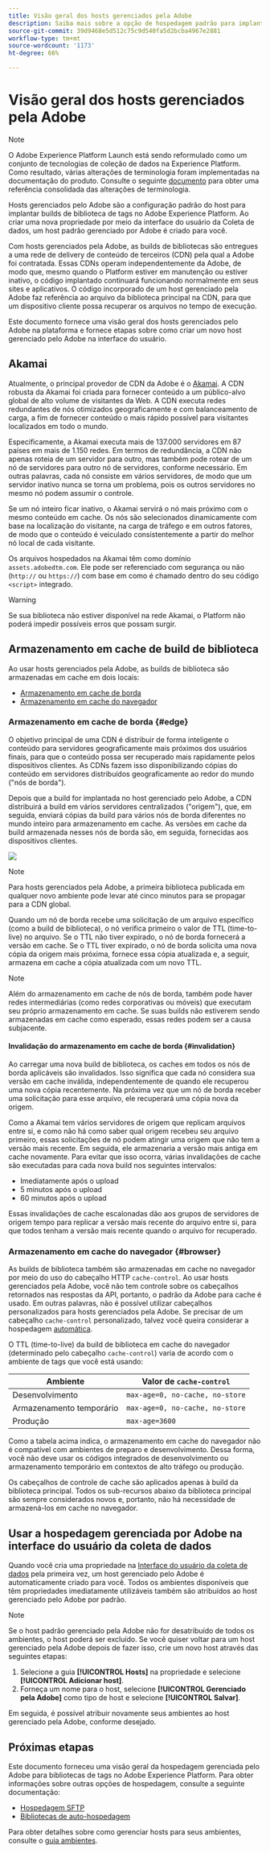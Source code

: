 ```yaml
---
title: Visão geral dos hosts gerenciados pela Adobe
description: Saiba mais sobre a opção de hospedagem padrão para implantar builds de bibliotecas de tags no Adobe Experience Platform.
source-git-commit: 39d9468e5d512c75c9d540fa5d2bcba4967e2881
workflow-type: tm+mt
source-wordcount: '1173'
ht-degree: 66%

---
```


# Visão geral dos hosts gerenciados pela Adobe

>[!NOTE]
>
>O Adobe Experience Platform Launch está sendo reformulado como um conjunto de tecnologias de coleção de dados na Experience Platform. Como resultado, várias alterações de terminologia foram implementadas na documentação do produto. Consulte o seguinte [documento](../../../term-updates.md) para obter uma referência consolidada das alterações de terminologia.

Hosts gerenciados pelo Adobe são a configuração padrão do host para implantar builds de biblioteca de tags no Adobe Experience Platform. Ao criar uma nova propriedade por meio da interface do usuário da Coleta de dados, um host padrão gerenciado por Adobe é criado para você.

Com hosts gerenciados pela Adobe, as builds de bibliotecas são entregues a uma rede de delivery de conteúdo de terceiros (CDN) pela qual a Adobe foi contratada. Essas CDNs operam independentemente da Adobe, de modo que, mesmo quando o Platform estiver em manutenção ou estiver inativo, o código implantado continuará funcionando normalmente em seus sites e aplicativos. O código incorporado de um host gerenciado pela Adobe faz referência ao arquivo da biblioteca principal na CDN, para que um dispositivo cliente possa recuperar os arquivos no tempo de execução.

Este documento fornece uma visão geral dos hosts gerenciados pelo Adobe na plataforma e fornece etapas sobre como criar um novo host gerenciado pelo Adobe na interface do usuário.

## Akamai

Atualmente, o principal provedor de CDN da Adobe é o [Akamai](https://www.akamai.com/br/pt/). A CDN robusta da Akamai foi criada para fornecer conteúdo a um público-alvo global de alto volume de visitantes da Web. A CDN executa redes redundantes de nós otimizados geograficamente e com balanceamento de carga, a fim de fornecer conteúdo o mais rápido possível para visitantes localizados em todo o mundo.

Especificamente, a Akamai executa mais de 137.000 servidores em 87 países em mais de 1.150 redes. Em termos de redundância, a CDN não apenas roteia de um servidor para outro, mas também pode rotear de um nó de servidores para outro nó de servidores, conforme necessário. Em outras palavras, cada nó consiste em vários servidores, de modo que um servidor inativo nunca se torna um problema, pois os outros servidores no mesmo nó podem assumir o controle.

Se um nó inteiro ficar inativo, o Akamai servirá o nó mais próximo com o mesmo conteúdo em cache. Os nós são selecionados dinamicamente com base na localização do visitante, na carga de tráfego e em outros fatores, de modo que o conteúdo é veiculado consistentemente a partir do melhor nó local de cada visitante.

Os arquivos hospedados na Akamai têm como domínio `assets.adobedtm.com`. Ele pode ser referenciado com segurança ou não (`http://` ou `https://`) com base em como é chamado dentro do seu código `<script>` integrado.

>[!WARNING]
>
>Se sua biblioteca não estiver disponível na rede Akamai, o Platform não poderá impedir possíveis erros que possam surgir.

## Armazenamento em cache de build de biblioteca

Ao usar hosts gerenciados pela Adobe, as builds de biblioteca são armazenadas em cache em dois locais:

* [Armazenamento em cache de borda](#edge)
* [Armazenamento em cache do navegador](#browser)

### Armazenamento em cache de borda {#edge}

O objetivo principal de uma CDN é distribuir de forma inteligente o conteúdo para servidores geograficamente mais próximos dos usuários finais, para que o conteúdo possa ser recuperado mais rapidamente pelos dispositivos clientes. As CDNs fazem isso disponibilizando cópias do conteúdo em servidores distribuídos geograficamente ao redor do mundo (&quot;nós de borda&quot;).

Depois que a build for implantada no host gerenciado pelo Adobe, a CDN distribuirá a build em vários servidores centralizados (&quot;origem&quot;), que, em seguida, enviará cópias da build para vários nós de borda diferentes no mundo inteiro para armazenamento em cache. As versões em cache da build armazenada nesses nós de borda são, em seguida, fornecidas aos dispositivos clientes.

![](../images/cdn-diagram.png)

>[!NOTE]
>
>Para hosts gerenciados pela Adobe, a primeira biblioteca publicada em qualquer novo ambiente pode levar até cinco minutos para se propagar para a CDN global.

Quando um nó de borda recebe uma solicitação de um arquivo específico (como a build de biblioteca), o nó verifica primeiro o valor de TTL (time-to-live) no arquivo. Se o TTL não tiver expirado, o nó de borda fornecerá a versão em cache. Se o TTL tiver expirado, o nó de borda solicita uma nova cópia da origem mais próxima, fornece essa cópia atualizada e, a seguir, armazena em cache a cópia atualizada com um novo TTL.

>[!NOTE]
>
>Além do armazenamento em cache de nós de borda, também pode haver redes intermediárias (como redes corporativas ou móveis) que executam seu próprio armazenamento em cache. Se suas builds não estiverem sendo armazenadas em cache como esperado, essas redes podem ser a causa subjacente.

#### Invalidação do armazenamento em cache de borda {#invalidation}

Ao carregar uma nova build de biblioteca, os caches em todos os nós de borda aplicáveis são invalidados. Isso significa que cada nó considera sua versão em cache inválida, independentemente de quando ele recuperou uma nova cópia recentemente. Na próxima vez que um nó de borda receber uma solicitação para esse arquivo, ele recuperará uma cópia nova da origem.

Como a Akamai tem vários servidores de origem que replicam arquivos entre si, e como não há como saber qual origem recebeu seu arquivo primeiro, essas solicitações de nó podem atingir uma origem que não tem a versão mais recente. Em seguida, ele armazenaria a versão mais antiga em cache novamente. Para evitar que isso ocorra, várias invalidações de cache são executadas para cada nova build nos seguintes intervalos:

* Imediatamente após o upload
* 5 minutos após o upload
* 60 minutos após o upload

Essas invalidações de cache escalonadas dão aos grupos de servidores de origem tempo para replicar a versão mais recente do arquivo entre si, para que todos tenham a versão mais recente quando o arquivo for recuperado.

### Armazenamento em cache do navegador {#browser}

As builds de biblioteca também são armazenadas em cache no navegador por meio do uso do cabeçalho HTTP `cache-control`. Ao usar hosts gerenciados pela Adobe, você não tem controle sobre os cabeçalhos retornados nas respostas da API, portanto, o padrão da Adobe para cache é usado. Em outras palavras, não é possível utilizar cabeçalhos personalizados para hosts gerenciados pela Adobe. Se precisar de um cabeçalho `cache-control` personalizado, talvez você queira considerar a hospedagem [automática](self-hosting-libraries.md).

O TTL (time-to-live) da build de biblioteca em cache do navegador (determinado pelo cabeçalho `cache-control`) varia de acordo com o ambiente de tags que você está usando:

| Ambiente | Valor de `cache-control` |
| --- | --- |
| Desenvolvimento | `max-age=0, no-cache, no-store` |
| Armazenamento temporário | `max-age=0, no-cache, no-store` |
| Produção | `max-age=3600` |

Como a tabela acima indica, o armazenamento em cache do navegador não é compatível com ambientes de preparo e desenvolvimento. Dessa forma, você não deve usar os códigos integrados de desenvolvimento ou armazenamento temporário em contextos de alto tráfego ou produção.

Os cabeçalhos de controle de cache são aplicados apenas à build da biblioteca principal. Todos os sub-recursos abaixo da biblioteca principal são sempre considerados novos e, portanto, não há necessidade de armazená-los em cache no navegador.

## Usar a hospedagem gerenciada por Adobe na interface do usuário da coleta de dados

Quando você cria uma propriedade na [Interface do usuário da coleta de dados](http://launch.adobe.com/br) pela primeira vez, um host gerenciado pelo Adobe é automaticamente criado para você. Todos os ambientes disponíveis que têm propriedades imediatamente utilizáveis também são atribuídos ao host gerenciado pelo Adobe por padrão.

>[!NOTE]
>
>Se o host padrão gerenciado pela Adobe não for desatribuído de todos os ambientes, o host poderá ser excluído. Se você quiser voltar para um host gerenciado pela Adobe depois de fazer isso, crie um novo host através das seguintes etapas:
>
>1. Selecione a guia **[!UICONTROL Hosts]** na propriedade e selecione **[!UICONTROL Adicionar host]**.
>1. Forneça um nome para o host, selecione **[!UICONTROL Gerenciado pela Adobe]** como tipo de host e selecione **[!UICONTROL Salvar]**.

>
>
Em seguida, é possível atribuir novamente seus ambientes ao host gerenciado pela Adobe, conforme desejado.

## Próximas etapas

Este documento forneceu uma visão geral da hospedagem gerenciada pelo Adobe para bibliotecas de tags no Adobe Experience Platform. Para obter informações sobre outras opções de hospedagem, consulte a seguinte documentação:

* [Hospedagem SFTP](./sftp-host.md)
* [Bibliotecas de auto-hospedagem](./self-hosting-libraries.md)

Para obter detalhes sobre como gerenciar hosts para seus ambientes, consulte o [guia ambientes](../environments.md).
